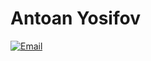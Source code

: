 # **Antoan Yosifov**
[![Email](https://img.shields.io/badge/Email-tapaktapxaomi@gmail.com-blue?style=flat&logo=gmail)](mailto:johndoe@example.com)
